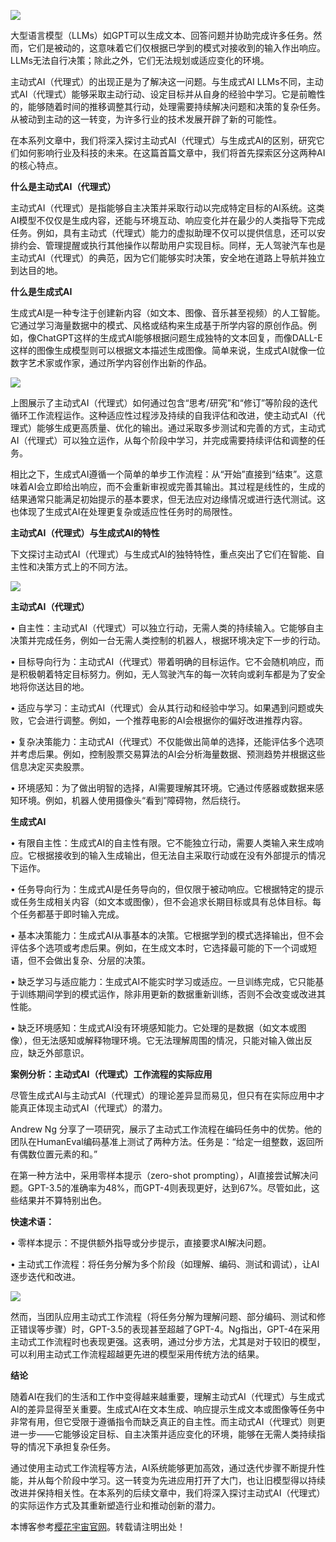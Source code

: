 
![](https://img2024.cnblogs.com/blog/3524016/202412/3524016-20241229084906568-1754704181.png)


大型语言模型（LLMs）如GPT可以生成文本、回答问题并协助完成许多任务。然而，它们是被动的，这意味着它们仅根据已学到的模式对接收到的输入作出响应。LLMs无法自行决策；除此之外，它们无法规划或适应变化的环境。


主动式AI（代理式）的出现正是为了解决这一问题。与生成式AI LLMs不同，主动式AI（代理式）能够采取主动行动、设定目标并从自身的经验中学习。它是前瞻性的，能够随着时间的推移调整其行动，处理需要持续解决问题和决策的复杂任务。从被动到主动的这一转变，为许多行业的技术发展开辟了新的可能性。


在本系列文章中，我们将深入探讨主动式AI（代理式）与生成式AI的区别，研究它们如何影响行业及科技的未来。在这篇首篇文章中，我们将首先探索区分这两种AI的核心特点。


**什么是主动式AI（代理式）**


主动式AI（代理式）是指能够自主决策并采取行动以完成特定目标的AI系统。这类AI模型不仅仅是生成内容，还能与环境互动、响应变化并在最少的人类指导下完成任务。例如，具有主动式（代理式）能力的虚拟助理不仅可以提供信息，还可以安排约会、管理提醒或执行其他操作以帮助用户实现目标。同样，无人驾驶汽车也是主动式AI（代理式）的典范，因为它们能够实时决策，安全地在道路上导航并独立到达目的地。


**什么是生成式AI**


生成式AI是一种专注于创建新内容（如文本、图像、音乐甚至视频）的人工智能。它通过学习海量数据中的模式、风格或结构来生成基于所学内容的原创作品。例如，像ChatGPT这样的生成式AI能够根据问题生成独特的文本回复，而像DALL\-E这样的图像生成模型则可以根据文本描述生成图像。简单来说，生成式AI就像一位数字艺术家或作家，通过所学内容创作出新的作品。


![](https://img2024.cnblogs.com/blog/3524016/202412/3524016-20241229084737376-2021384018.png)


上图展示了主动式AI（代理式）如何通过包含“思考/研究”和“修订”等阶段的迭代循环工作流程运作。这种适应性过程涉及持续的自我评估和改进，使主动式AI（代理式）能够生成更高质量、优化的输出。通过采取多步测试和完善的方式，主动式AI（代理式）可以独立运作，从每个阶段中学习，并完成需要持续评估和调整的任务。


相比之下，生成式AI遵循一个简单的单步工作流程：从“开始”直接到“结束”。这意味着AI会立即给出响应，而不会重新审视或完善其输出。其过程是线性的，生成的结果通常只能满足初始提示的基本要求，但无法应对边缘情况或进行迭代测试。这也体现了生成式AI在处理更复杂或适应性任务时的局限性。


**主动式AI（代理式）与生成式AI的特性**


下文探讨主动式AI（代理式）与生成式AI的独特特性，重点突出了它们在智能、自主性和决策方式上的不同方法。


![](https://img2024.cnblogs.com/blog/3524016/202412/3524016-20241229084759859-1667522708.png)


**主动式AI（代理式）**


• 自主性：主动式AI（代理式）可以独立行动，无需人类的持续输入。它能够自主决策并完成任务，例如一台无需人类控制的机器人，根据环境决定下一步的行动。


• 目标导向行为：主动式AI（代理式）带着明确的目标运作。它不会随机响应，而是积极朝着特定目标努力。例如，无人驾驶汽车的每一次转向或刹车都是为了安全地将你送达目的地。


• 适应与学习：主动式AI（代理式）会从其行动和经验中学习。如果遇到问题或失败，它会进行调整。例如，一个推荐电影的AI会根据你的偏好改进推荐内容。


• 复杂决策能力：主动式AI（代理式）不仅能做出简单的选择，还能评估多个选项并考虑后果。例如，控制股票交易算法的AI会分析海量数据、预测趋势并根据这些信息决定买卖股票。


• 环境感知：为了做出明智的选择，AI需要理解其环境。它通过传感器或数据来感知环境。例如，机器人使用摄像头“看到”障碍物，然后绕行。


**生成式AI**


• 有限自主性：生成式AI的自主性有限。它不能独立行动，需要人类输入来生成响应。它根据接收到的输入生成输出，但无法自主采取行动或在没有外部提示的情况下运作。


• 任务导向行为：生成式AI是任务导向的，但仅限于被动响应。它根据特定的提示或任务生成相关内容（如文本或图像），但不会追求长期目标或具有总体目标。每个任务都基于即时输入完成。


• 基本决策能力：生成式AI从事基本的决策。它根据学到的模式选择输出，但不会评估多个选项或考虑后果。例如，在生成文本时，它选择最可能的下一个词或短语，但不会做出复杂、分层的决策。


• 缺乏学习与适应能力：生成式AI不能实时学习或适应。一旦训练完成，它只能基于训练期间学到的模式运作，除非用更新的数据重新训练，否则不会改变或改进其性能。


• 缺乏环境感知：生成式AI没有环境感知能力。它处理的是数据（如文本或图像），但无法感知或解释物理环境。它无法理解周围的情况，只能对输入做出反应，缺乏外部意识。


**案例分析：主动式AI（代理式）工作流程的实际应用**


尽管生成式AI与主动式AI（代理式）的理论差异显而易见，但只有在实际应用中才能真正体现主动式AI（代理式）的潜力。


Andrew Ng 分享了一项研究，展示了主动式工作流程在编码任务中的优势。他的团队在HumanEval编码基准上测试了两种方法。任务是：“给定一组整数，返回所有偶数位置元素的和。”


在第一种方法中，采用零样本提示（zero\-shot prompting），AI直接尝试解决问题。GPT\-3\.5的准确率为48%，而GPT\-4则表现更好，达到67%。尽管如此，这些结果并不算特别出色。


**快速术语：**


• 零样本提示：不提供额外指导或分步提示，直接要求AI解决问题。


• 主动式工作流程：将任务分解为多个阶段（如理解、编码、测试和调试），让AI逐步迭代和改进。


![](https://img2024.cnblogs.com/blog/3524016/202412/3524016-20241229084850434-539051362.png)


然而，当团队应用主动式工作流程（将任务分解为理解问题、部分编码、测试和修正错误等步骤）时，GPT\-3\.5的表现甚至超越了GPT\-4。Ng指出，GPT\-4在采用主动式工作流程时也表现更强。这表明，通过分步方法，尤其是对于较旧的模型，可以利用主动式工作流程超越更先进的模型采用传统方法的结果。


**结论**


随着AI在我们的生活和工作中变得越来越重要，理解主动式AI（代理式）与生成式AI的差异显得至关重要。生成式AI在文本生成、响应提示生成文本或图像等任务中非常有用，但它受限于遵循指令而缺乏真正的自主性。而主动式AI（代理式）则更进一步——它能够设定目标、自主决策并适应变化的环境，能够在无需人类持续指导的情况下承担复杂任务。


通过使用主动式工作流程等方法，AI系统能够更加高效，通过迭代步骤不断提升性能，并从每个阶段中学习。这一转变为先进应用打开了大门，也让旧模型得以持续改进并保持相关性。在本系列的后续文章中，我们将深入探讨主动式AI（代理式）的实际运作方式及其重新塑造行业和推动创新的潜力。


 本博客参考[樱花宇宙官网](https://yzygzn.com)。转载请注明出处！
